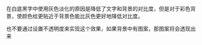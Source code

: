 在白底黑字中使用灰色淡化的原因是降低了文字和背景的对比度，但是对于彩色背景，使颜色给更贴近于背景色能比灰色更好地降低对比度。

也不要通过设置不透明度来实现这个效果，如果背景中有图案，那图案将会透现出来